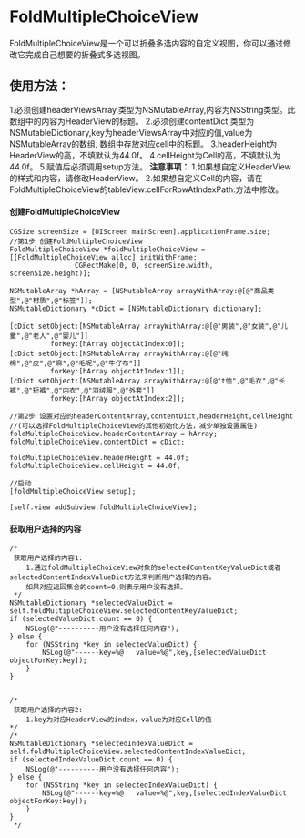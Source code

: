 FoldMultipleChoiceView
======================
FoldMultipleChoiceView是一个可以折叠多选内容的自定义视图，你可以通过修改它完成自己想要的折叠式多选视图。


<h2>使用方法：</h2> 
     1.必须创建headerViewsArray,类型为NSMutableArray,内容为NSString类型。此数组中的内容为HeaderView的标题。
     2.必须创建contentDict,类型为NSMutableDictionary,key为headerViewsArray中对应的值,value为NSMutableArray的数组,
     数组中存放对应cell中的标题。
     3.headerHeight为HeaderView的高，不填默认为44.0f。
     4.cellHeight为Cell的高，不填默认为44.0f。
     5.赋值后必须调用setup方法。  
<b>注意事项：</b>
     1.如果想自定义HeaderView的样式和内容，请修改HeaderView。
     2.如果想自定义Cell的内容，请在FoldMultipleChoiceView的tableView:cellForRowAtIndexPath:方法中修改。
  
<h4>创建FoldMultipleChoiceView</h4>

    CGSize screenSize = [UIScreen mainScreen].applicationFrame.size;
    //第1步 创建FoldMultipleChoiceView
    FoldMultipleChoiceView *foldMultipleChoiceView = [[FoldMultipleChoiceView alloc] initWithFrame:
                    CGRectMake(0, 0, screenSize.width, screenSize.height)];

    NSMutableArray *hArray = [NSMutableArray arrayWithArray:@[@"商品类型",@"材质",@"标签"]];
    NSMutableDictionary *cDict = [NSMutableDictionary dictionary];
    
    [cDict setObject:[NSMutableArray arrayWithArray:@[@"男装",@"女装",@"儿童",@"老人",@"婴儿"]]
              forKey:[hArray objectAtIndex:0]];
    [cDict setObject:[NSMutableArray arrayWithArray:@[@"纯棉",@"皮",@"麻",@"毛呢",@"牛仔布"]]
              forKey:[hArray objectAtIndex:1]];
    [cDict setObject:[NSMutableArray arrayWithArray:@[@"t恤",@"毛衣",@"长裤",@"短裤",@"内衣",@"羽绒服",@"外套"]]
              forKey:[hArray objectAtIndex:2]];

    //第2步 设置对应的headerContentArray,contentDict,headerHeight,cellHeight
    //(可以选择FoldMultipleChoiceView的其他初始化方法，减少单独设置属性)
    foldMultipleChoiceView.headerContentArray = hArray;
    foldMultipleChoiceView.contentDict = cDict;
    
    foldMultipleChoiceView.headerHeight = 44.0f;
    foldMultipleChoiceView.cellHeight = 44.0f;
    
    //启动
    [foldMultipleChoiceView setup];
    
    [self.view addSubview:foldMultipleChoiceView];

<h4>获取用户选择的内容</h4>

    /*
     获取用户选择的内容1:
        1.通过foldMultipleChoiceView对象的selectedContentKeyValueDict或者selectedContentIndexValueDict方法来判断用户选择的内容。
        如果对应返回集合的count=0,则表示用户没有选择。
     */
    NSMutableDictionary *selectedValueDict = self.foldMultipleChoiceView.selectedContentKeyValueDict;
    if (selectedValueDict.count == 0) {
        NSLog(@"----------用户没有选择任何内容");
    } else {
        for (NSString *key in selectedValueDict) {
            NSLog(@"------key=%@   value=%@",key,[selectedValueDict objectForKey:key]);
        }
    }
    
    
    /*
     获取用户选择的内容2:
        1.key为对应HeaderView的index，value为对应Cell的值
    */
    /*
    NSMutableDictionary *selectedIndexValueDict = self.foldMultipleChoiceView.selectedContentIndexValueDict;
    if (selectedIndexValueDict.count == 0) {
        NSLog(@"----------用户没有选择任何内容");
    } else {
        for (NSString *key in selectedIndexValueDict) {
            NSLog(@"------key=%@   value=%@",key,[selectedIndexValueDict objectForKey:key]);
        }
    }
     */





  
